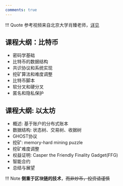 ```yaml
---
comments: true
---
```


!!! Quote
    参考视频来自北京大学肖臻老师，[详见](https://www.bilibili.com/video/BV1Vt411X7JF/?spm_id_from=333.1245.0.0&vd_source=41a19477b1cd284eb33c00c0aae3f725)

## 课程大纲：比特币

- 密码学基础
- 比特币的数据结构
- 共识协议和系统实现
- 挖矿算法和难度调整
- 比特币脚本
- 软分叉和硬分叉
- 匿名和隐私保护

## 课程大纲: 以太坊

- 概述: 基于账户的分布式账本
- 数据结构: 状态树、交易树、收据树
- GHOST协议
- 挖矿: memory-hard mining puzzle 
- 挖矿难度调整
- 权益证明: Casper the Friendly Finality Gadget(FFG)
- 智能合约
- 总结与展望

!!! Note
    **侧重于区块链的技术**，~~而非炒币，投资请谨慎~~